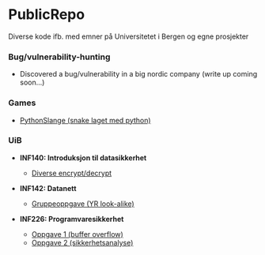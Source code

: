 # PublicRepo
Diverse kode ifb. med emner på Universitetet i Bergen og egne prosjekter


### Bug/vulnerability-hunting
  - Discovered a bug/vulnerability in a big nordic company (write up coming soon...)


### Games
  - [PythonSlange (snake laget med python)](https://github.com/vegkva/PublicRepo/tree/main/Games/Pythonslange%20(snake))


### UiB
  - **INF140: Introduksjon til datasikkerhet**
    - [Diverse encrypt/decrypt](https://github.com/vegkva/PublicRepo/tree/main/UiB/INF140)
      
  - **INF142: Datanett**
    - [Gruppeoppgave (YR look-alike)](https://github.com/vegkva/PublicRepo/tree/main/UiB/INF142/Group%20assignment)
  
  - **INF226: Programvaresikkerhet**
    - [Oppgave 1 (buffer overflow)](https://github.com/vegkva/PublicRepo/blob/main/UiB/INF226/Assignment1/write-up.pdf)
    - [Oppgave 2 (sikkerhetsanalyse)](https://github.com/vegkva/PublicRepo/blob/main/UiB/INF226/Assignment2/SecurityAnalysis.pdf)
